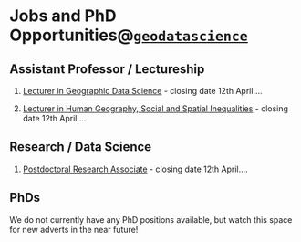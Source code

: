 # Jobs and PhD Opportunities@[`geodatascience`](https://www.liverpool.ac.uk/geographic-data-science/)

## Assistant Professor / Lectureship 

1. [Lecturer in Geographic Data Science](https://my.corehr.com/pls/ulivrecruit/erq_jobspec_version_4.display_form?p_company=1&p_internal_external=E&p_display_in_irish=N&p_process_type=&p_applicant_no=&p_form_profile_detail=&p_display_apply_ind=Y&p_refresh_search=Y&p_recruitment_id=040332) - closing date 12th April....

2. [Lecturer in Human Geography, Social and Spatial Inequalities](https://my.corehr.com/pls/ulivrecruit/erq_jobspec_version_4.display_form?p_company=1&p_internal_external=E&p_display_in_irish=N&p_process_type=&p_applicant_no=&p_form_profile_detail=&p_display_apply_ind=Y&p_refresh_search=Y&p_recruitment_id=039551) - closing date 12th April....

## Research / Data Science

1. [Postdoctoral Research Associate](https://my.corehr.com/pls/ulivrecruit/erq_jobspec_version_4.display_form?p_company=1&p_internal_external=E&p_display_in_irish=N&p_process_type=&p_applicant_no=&p_form_profile_detail=&p_display_apply_ind=Y&p_refresh_search=Y&p_recruitment_id=039529)  - closing date 12th April....

## PhDs

We do not currently have any PhD positions available, but watch this space for new adverts in the near future!
